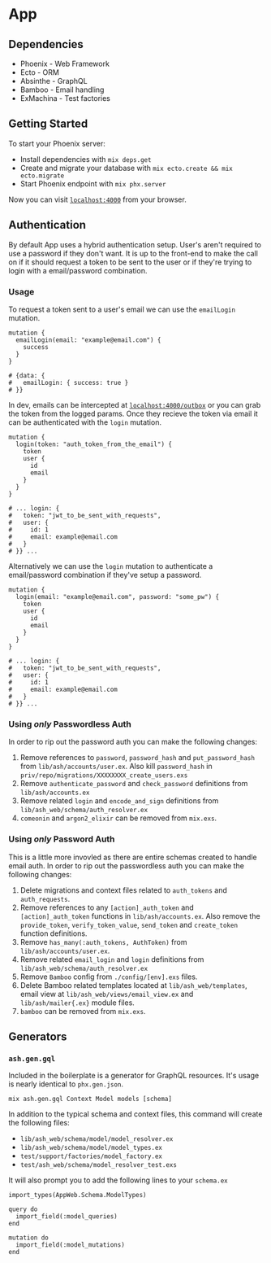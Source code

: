 # App

## Dependencies
* Phoenix - Web Framework
* Ecto - ORM
* Absinthe - GraphQL
* Bamboo - Email handling
* ExMachina - Test factories

## Getting Started
To start your Phoenix server:

  * Install dependencies with `mix deps.get`
  * Create and migrate your database with `mix ecto.create && mix ecto.migrate`
  * Start Phoenix endpoint with `mix phx.server`

Now you can visit [`localhost:4000`](http://localhost:4000) from your browser.

## Authentication
By default App uses a hybrid authentication setup. User's aren't required to use a password if they don't want. It is up to the front-end to make the call on if it should request a token to be sent to the user or if they're trying to login with a email/password combination.

### Usage
To request a token sent to a user's email we can use the `emailLogin` mutation.

    mutation {
      emailLogin(email: "example@email.com") {
        success
      }
    }

    # {data: { 
    #   emailLogin: { success: true }
    # }}

In dev, emails can be intercepted at [`localhost:4000/outbox`](http://localhost:4000/outbox) or you can grab the token from the logged params. Once they recieve the token via email it can be authenticated with the `login` mutation.

    mutation {
      login(token: "auth_token_from_the_email") {
        token
        user {
          id
          email
        }
      }
    }

    # ... login: {
    #   token: "jwt_to_be_sent_with_requests",
    #   user: {
    #     id: 1
    #     email: example@email.com
    #   }
    # }} ...

Alternatively we can use the `login` mutation to authenticate a email/password combination if they've setup a password.

    mutation {
      login(email: "example@email.com", password: "some_pw") {
        token
        user {
          id
          email
        }
      }
    }

    # ... login: {
    #   token: "jwt_to_be_sent_with_requests",
    #   user: {
    #     id: 1
    #     email: example@email.com
    #   }
    # }} ...

### Using _only_ **Passwordless** Auth
In order to rip out the password auth you can make the following changes:

1. Remove references to `password`, `password_hash` and `put_password_hash` from `lib/ash/accounts/user.ex`. Also kill `password_hash` in `priv/repo/migrations/XXXXXXXX_create_users.exs`
1. Remove `authenticate_password` and `check_password` definitions from `lib/ash/accounts.ex`
1. Remove related `login` and `encode_and_sign` definitions from `lib/ash_web/schema/auth_resolver.ex`
1. `comeonin` and `argon2_elixir` can be removed from `mix.exs`.

### Using _only_ **Password** Auth
This is a little more invovled as there are entire schemas created to handle email auth. In order to rip out the passwordless auth you can make the following changes:

1. Delete migrations and context files related to `auth_tokens` and `auth_requests`.
1. Remove references to any `[action]_auth_token` and `[action]_auth_token` functions in `lib/ash/accounts.ex`. Also remove the `provide_token`, `verify_token_value`, `send_token` and `create_token` function definitions.
1. Remove `has_many(:auth_tokens, AuthToken)` from `lib/ash/accounts/user.ex`.
1. Remove related  `email_login` and `login` definitions from `lib/ash_web/schema/auth_resolver.ex`
1. Remove `Bamboo` config from `./config/[env].exs` files.
1. Delete Bamboo related templates located at `lib/ash_web/templates`, email view at `lib/ash_web/views/email_view.ex` and `lib/ash/mailer{.ex}` module files.
1. `bamboo` can be removed from `mix.exs`.

## Generators

### `ash.gen.gql`
Included in the boilerplate is a generator for GraphQL resources. It's usage is nearly identical to `phx.gen.json`.

    mix ash.gen.gql Context Model models [schema]

In addition to the typical schema and context files, this command will create the following files:

* `lib/ash_web/schema/model/model_resolver.ex`
* `lib/ash_web/schema/model/model_types.ex`
* `test/support/factories/model_factory.ex`
* `test/ash_web/schema/model_resolver_test.exs`

It will also prompt you to add the following lines to your `schema.ex`

    import_types(AppWeb.Schema.ModelTypes)

    query do
      import_field(:model_queries)
    end

    mutation do
      import_field(:model_mutations)
    end
